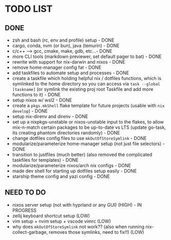 # TODO LIST

## DONE
- zsh and bash (rc, env and profile) setup - DONE
- cargo, conda, nvm (or bun), java (temurin) - DONE
- c/c++ --> gcc, cmake, make, gdb, etc...- DONE
- more CLI tools (markdown previewer, set default pager to bat) - DONE
- rewrite with support for nix-darwin and nixos - DONE
- remove home-manager config fat - DONE
- add taskfiles to automate setup and processes - DONE
- create a taskfile which holding helpful nix / dotfiles functions, which is symlinked to the home directory so you can access via `task --global [taskname]` (or symlink the existing proj root Taskfile and add more functions to it) - DONE
- setup nixos w/ wsl2 - DONE
- create a `pkgs.mkShell` flake template for future projects (usable with `nix develop`) - DONE
- setup nix-direnv and direnv - DONE
- set up a nixpkgs-unstable or nixos-unstable input to the flakes, to allow mix-n-match certain packages to be up-to-date vs LTS (update go-task, its creating phantom directories randomly) - DONE
- change dotfiles config files to use `mkOutOfStoreSymlink` - DONE
- modularize/parameterize home-manager setup (not just file selectors) - DONE
- transition to justfiles (much better) (also removed the complicated taskfiles for templates) - DONE
- modularize/parameterize nixos/arch nix configs - DONE
- made dev shell for starting up dotfiles setup easily - DONE
- starship theme config and yazi config - DONE

## NEED TO DO
- nixos server setup (not with hyprland or any GUI) (HIGH) - IN PROGRESS
- zellij keyboard shortcut setup (LOW)
- vim setup + nvim setup + vscode vimrc (LOW)
- why does `mkOutOfStoreSymlink` not work?? (also when running nix-collect-garbage, removes those symlinks, need to fix!!) (LOW)
